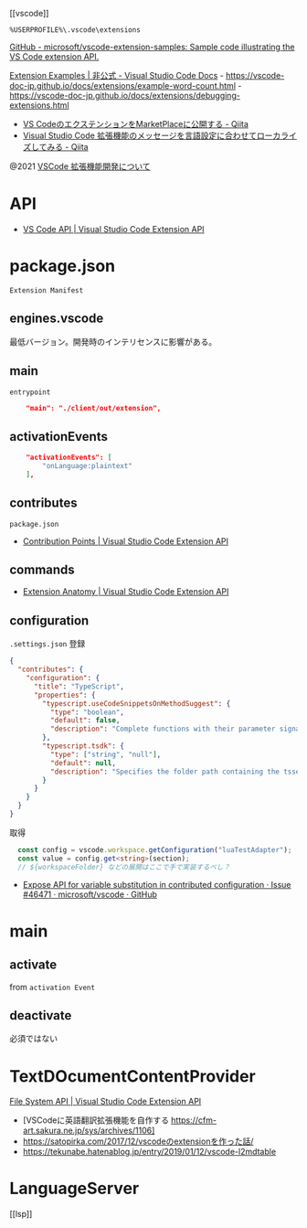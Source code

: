 [[vscode]]

`%USERPROFILE%\.vscode\extensions`

[GitHub - microsoft/vscode-extension-samples: Sample code illustrating the VS Code extension API.](https://github.com/Microsoft/vscode-extension-samples)

[Extension Examples | 非公式 - Visual Studio Code Docs](https://vscode-doc-jp.github.io/docs/extensions/samples.html)
	- https://vscode-doc-jp.github.io/docs/extensions/example-word-count.html
	- https://vscode-doc-jp.github.io/docs/extensions/debugging-extensions.html
	
- [VS CodeのエクステンションをMarketPlaceに公開する - Qiita](https://qiita.com/YuichiNukiyama/items/ffcb32188f473b92133d)
- [Visual Studio Code 拡張機能のメッセージを言語設定に合わせてローカライズしてみる - Qiita](https://qiita.com/satokaz/items/f01ab4fc7f938904f5ae)

@2021 [VSCode 拡張機能開発について](https://zenn.dev/yhsi/scraps/36dbb868d8322c)

# API
- [VS Code API | Visual Studio Code Extension API](https://code.visualstudio.com/api/references/vscode-api) 

# package.json
`Extension Manifest`

## engines.vscode
最低バージョン。開発時のインテリセンスに影響がある。

## main
`entrypoint`
```json
    "main": "./client/out/extension",
```

## activationEvents
```json
	"activationEvents": [
		"onLanguage:plaintext"
	],
```

## contributes
`package.json`
- [Contribution Points | Visual Studio Code Extension API](https://code.visualstudio.com/api/references/contribution-points)

## commands
- [Extension Anatomy | Visual Studio Code Extension API](https://code.visualstudio.com/api/get-started/extension-anatomy)

## configuration
`.settings.json`
登録
```json
{
  "contributes": {
    "configuration": {
      "title": "TypeScript",
      "properties": {
        "typescript.useCodeSnippetsOnMethodSuggest": {
          "type": "boolean",
          "default": false,
          "description": "Complete functions with their parameter signature."
        },
        "typescript.tsdk": {
          "type": ["string", "null"],
          "default": null,
          "description": "Specifies the folder path containing the tsserver and lib*.d.ts files to use."
        }
      }
    }
  }
}
```

取得
```ts
  const config = vscode.workspace.getConfiguration("luaTestAdapter");
  const value = config.get<string>(section);
  // ${workspaceFolder} などの展開はここで手で実装するべし？
```

- [Expose API for variable substitution in contributed configuration · Issue #46471 · microsoft/vscode · GitHub](https://github.com/microsoft/vscode/issues/46471)

# main
## activate
from `activation Event`

## deactivate
必須ではない


# TextDOcumentContentProvider
[File System API | Visual Studio Code Extension API](https://code.visualstudio.com/api/extension-guides/virtual-documents)
- [VSCodeに英語翻訳拡張機能を自作する https://cfm-art.sakura.ne.jp/sys/archives/1106]
- https://satopirka.com/2017/12/vscodeのextensionを作った話/
- https://tekunabe.hatenablog.jp/entry/2019/01/12/vscode-l2mdtable

# LanguageServer
[[lsp]]
